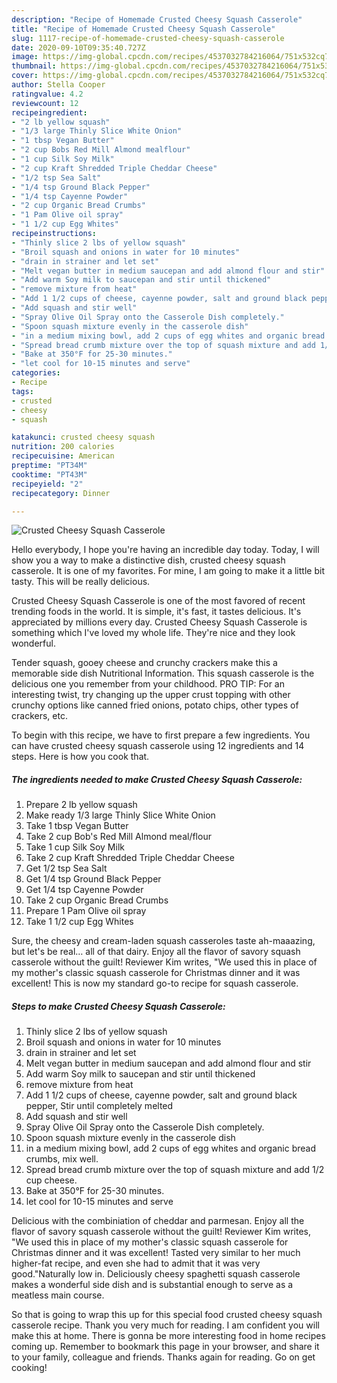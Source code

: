 ```yaml
---
description: "Recipe of Homemade Crusted Cheesy Squash Casserole"
title: "Recipe of Homemade Crusted Cheesy Squash Casserole"
slug: 1117-recipe-of-homemade-crusted-cheesy-squash-casserole
date: 2020-09-10T09:35:40.727Z
image: https://img-global.cpcdn.com/recipes/4537032784216064/751x532cq70/crusted-cheesy-squash-casserole-recipe-main-photo.jpg
thumbnail: https://img-global.cpcdn.com/recipes/4537032784216064/751x532cq70/crusted-cheesy-squash-casserole-recipe-main-photo.jpg
cover: https://img-global.cpcdn.com/recipes/4537032784216064/751x532cq70/crusted-cheesy-squash-casserole-recipe-main-photo.jpg
author: Stella Cooper
ratingvalue: 4.2
reviewcount: 12
recipeingredient:
- "2 lb yellow squash"
- "1/3 large Thinly Slice White Onion"
- "1 tbsp Vegan Butter"
- "2 cup Bobs Red Mill Almond mealflour"
- "1 cup Silk Soy Milk"
- "2 cup Kraft Shredded Triple Cheddar Cheese"
- "1/2 tsp Sea Salt"
- "1/4 tsp Ground Black Pepper"
- "1/4 tsp Cayenne Powder"
- "2 cup Organic Bread Crumbs"
- "1 Pam Olive oil spray"
- "1 1/2 cup Egg Whites"
recipeinstructions:
- "Thinly slice 2 lbs of yellow squash"
- "Broil squash and onions in water for 10 minutes"
- "drain in strainer and let set"
- "Melt vegan butter in medium saucepan and add almond flour and stir"
- "Add warm Soy milk to saucepan and stir until thickened"
- "remove mixture from heat"
- "Add 1 1/2 cups of cheese, cayenne powder, salt and ground black pepper, Stir until completely melted"
- "Add squash and stir well"
- "Spray Olive Oil Spray onto the Casserole Dish completely."
- "Spoon squash mixture evenly in the casserole dish"
- "in a medium mixing bowl, add 2 cups of egg whites and organic bread crumbs, mix well."
- "Spread bread crumb mixture over the top of squash mixture and add 1/2 cup cheese."
- "Bake at 350°F for 25-30 minutes."
- "let cool for 10-15 minutes and serve"
categories:
- Recipe
tags:
- crusted
- cheesy
- squash

katakunci: crusted cheesy squash 
nutrition: 200 calories
recipecuisine: American
preptime: "PT34M"
cooktime: "PT43M"
recipeyield: "2"
recipecategory: Dinner

---
```



![Crusted Cheesy Squash Casserole](https://img-global.cpcdn.com/recipes/4537032784216064/751x532cq70/crusted-cheesy-squash-casserole-recipe-main-photo.jpg)

Hello everybody, I hope you're having an incredible day today. Today, I will show you a way to make a distinctive dish, crusted cheesy squash casserole. It is one of my favorites. For mine, I am going to make it a little bit tasty. This will be really delicious.

Crusted Cheesy Squash Casserole is one of the most favored of recent trending foods in the world. It is simple, it's fast, it tastes delicious. It's appreciated by millions every day. Crusted Cheesy Squash Casserole is something which I've loved my whole life. They're nice and they look wonderful.

Tender squash, gooey cheese and crunchy crackers make this a memorable side dish Nutritional Information. This squash casserole is the delicious one you remember from your childhood. PRO TIP: For an interesting twist, try changing up the upper crust topping with other crunchy options like canned fried onions, potato chips, other types of crackers, etc.


To begin with this recipe, we have to first prepare a few ingredients. You can have crusted cheesy squash casserole using 12 ingredients and 14 steps. Here is how you cook that.

<!--inarticleads1-->

##### The ingredients needed to make Crusted Cheesy Squash Casserole:

1. Prepare 2 lb yellow squash
1. Make ready 1/3 large Thinly Slice White Onion
1. Take 1 tbsp Vegan Butter
1. Take 2 cup Bob&#39;s Red Mill Almond meal/flour
1. Take 1 cup Silk Soy Milk
1. Take 2 cup Kraft Shredded Triple Cheddar Cheese
1. Get 1/2 tsp Sea Salt
1. Get 1/4 tsp Ground Black Pepper
1. Get 1/4 tsp Cayenne Powder
1. Take 2 cup Organic Bread Crumbs
1. Prepare 1 Pam Olive oil spray
1. Take 1 1/2 cup Egg Whites


Sure, the cheesy and cream-laden squash casseroles taste ah-maaazing, but let&#39;s be real… all of that dairy. Enjoy all the flavor of savory squash casserole without the guilt! Reviewer Kim writes, &#34;We used this in place of my mother&#39;s classic squash casserole for Christmas dinner and it was excellent! This is now my standard go-to recipe for squash casserole. 

<!--inarticleads2-->

##### Steps to make Crusted Cheesy Squash Casserole:

1. Thinly slice 2 lbs of yellow squash
1. Broil squash and onions in water for 10 minutes
1. drain in strainer and let set
1. Melt vegan butter in medium saucepan and add almond flour and stir
1. Add warm Soy milk to saucepan and stir until thickened
1. remove mixture from heat
1. Add 1 1/2 cups of cheese, cayenne powder, salt and ground black pepper, Stir until completely melted
1. Add squash and stir well
1. Spray Olive Oil Spray onto the Casserole Dish completely.
1. Spoon squash mixture evenly in the casserole dish
1. in a medium mixing bowl, add 2 cups of egg whites and organic bread crumbs, mix well.
1. Spread bread crumb mixture over the top of squash mixture and add 1/2 cup cheese.
1. Bake at 350°F for 25-30 minutes.
1. let cool for 10-15 minutes and serve


Delicious with the combiniation of cheddar and parmesan. Enjoy all the flavor of savory squash casserole without the guilt! Reviewer Kim writes, &#34;We used this in place of my mother&#39;s classic squash casserole for Christmas dinner and it was excellent! Tasted very similar to her much higher-fat recipe, and even she had to admit that it was very good.&#34;Naturally low in. Deliciously cheesy spaghetti squash casserole makes a wonderful side dish and is substantial enough to serve as a meatless main course. 

So that is going to wrap this up for this special food crusted cheesy squash casserole recipe. Thank you very much for reading. I am confident you will make this at home. There is gonna be more interesting food in home recipes coming up. Remember to bookmark this page in your browser, and share it to your family, colleague and friends. Thanks again for reading. Go on get cooking!
